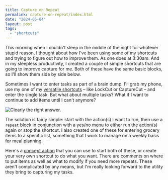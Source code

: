 ```yaml
---
title: Capture on Repeat
permalink: capture-on-repeat/index.html
date: "2024-05-04"
layout: post
tags: 
  - "shortcuts"
---
```


This morning when I couldn't sleep in the middle of the night for whatever stupid reason, I thought about how I've been using some of my shortcuts and trying to figure out how to improve them. As one does at 3:30am. And in my sleepless productivity, I created a couple of simple shortcuts that are going to improve capture for me. Both of these have the same basic blocks, so I'll show them side by side below. 

Sometimes I want to enter tasks as part of a brain dump. I'll grab my phone, use my one of my [versatile shortcuts](https://nahumck.me/function-by-a-thousand-cuts/) – like LockCut or CaptureCut – and enter the single task. But what about multiple tasks? What if I want to continue to add items until I can't anymore? 

![](/images/Capture-on-Repeat-Shortcuts.png "Clearly the right answer.")

The solution is fairly simple: start with the action(s) I want to run, then use a `repeat` block in conjunction with a yes/no menu to either run the action(s) again or stop the shortcut. I also created one of these for entering grocery items to a specific list, something that I work to manage on a weekly basis for meal planning.

Here's a [concept action](https://www.icloud.com/shortcuts/a8ac06caa941463a938fc53b1e639c81) that you can use to start both of these, or create your very own shortcut to do what you want. There are comments on where to put items as well as what to modify if you need more repeats. These aren't complicated by any means, but I'm really looking forward to the utility they bring to capturing my tasks.
